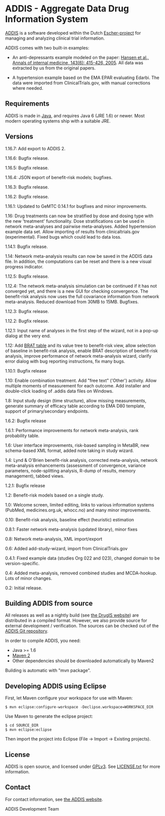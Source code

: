 ADDIS - Aggregate Data Drug Information System
==============================================

[ADDIS][1] is a software developed within the Dutch [Escher-project][2]
for managing and analyzing clinical trial information.

ADDIS comes with two built-in examples:

 * An anti-depressants example modeled on the paper: [Hansen et
   al., Annals of internal medicine, 143(6): 415-426, 2005][3]. All data
   was extracted by us from the original papers.

 * A hypertension example based on the EMA EPAR evaluating Edarbi. The
   data were imported from ClinicalTrials.gov, with manual corrections
   where needed.

Requirements
------------

ADDIS is made in [Java][4], and requires Java 6 (JRE 1.6) or newer. Most
modern operating systems ship with a suitable JRE.

Versions
--------

1.16.7: Add export to ADDIS 2.

1.16.6: Bugfix release.

1.16.5: Bugfix release.

1.16.4: JSON export of benefit-risk models; bugfixes.

1.16.3: Bugfix release.

1.16.2: Bugfix release.

1.16.1: Updated to GeMTC 0.14.1 for bugfixes and minor improvements.

1.16: Drug treatments can now be stratified by dose and dosing type with
   the new 'treatment' functionality. Dose stratifications can be used
   in network meta-analyses and pairwise meta-analyses. Added
   hypertension example data set. Allow importing of results from
   clinicaltrials.gov (experimental). Fixed bugs which could lead to
   data loss.

1.14.1: Bugfix release. 

1.14: Network meta-analysis results can now be saved in the ADDIS data
   file. In addition, the computations can be reset and there is a new
   visual progress indicator.

1.12.5: Bugfix release.

1.12.4: The network meta-analysis simulation can be continued if it has
   not converged yet, and there is a new GUI for checking convergence.
   The benefit-risk analysis now uses the full covariance information
   from network meta-analysis. Reduced download from 30MB to 15MB.
   Bugfixes.

1.12.3: Bugfix release.

1.12.2: Bugfix release.

1.12.1: Input name of analyses in the first step of the wizard, not in
  a pop-up dialog at the very end.

1.12: Add [BRAT table][10] and its value tree to benefit-risk view,
   allow selection of baseline in benefit-risk analysis, enable BRAT
   description of benefit-risk analysis, improve performance of network
   meta-analysis wizard, clarify error dialog with bug reporting
   instructions, fix many bugs.

1.10.1: Bugfix release

1.10: Enable combination treatment. Add "free text" ('Other') activity.
   Allow multiple moments of measurement for each outcome. Add installer
   and double-click loading of .addis data files on Windows.

1.8: Input study design (time structure), allow missing measurements,
   generate summary of efficacy table according to EMA D80 template,
   support of primary/secondary endpoints.

1.6.2: Bugfix release

1.6.1: Performance improvements for network meta-analysis, rank
   probability table.

1.6: User interface improvements, risk-based sampling in MetaBR, new
   schema-based XML format, added note taking in study wizard.

1.4: Lynd & O'Brien benefit-risk analysis, corrected meta-analysis,
   network meta-analysis enhancements (assessment of convergence,
   variance parameters, node-splitting analysis, R-dump of results,
   memory management), tabbed views.

1.2.1: Bugfix release

1.2: Benefit-risk models based on a single study.

1.0: Welcome screen, limited editing, links to various information
   systems (PubMed, medicines.org.uk, whocc.no) and many minor
   improvements.

0.10: Benefit-risk analysis, baseline effect (heuristic) estimation

0.8.1: Faster network meta-analysis (updated library), minor fixes

0.8: Network meta-analysis, XML import/export

0.6: Added add-study-wizard, import from ClinicalTrials.gov

0.4.1: Fixed example data (studies Org 022 and 023), changed domain
   to be version-specific.

0.4: Added meta-analysis, removed combined studies and MCDA-hookup.
   Lots of minor changes.

0.2: Initial release.

Building ADDIS from source
--------------------------

All releases as well as a nightly build (see [the DrugIS website][5])
are distributed in a compiled format. However, we also provide source
for external development / verification. The sources can be checked out
of the [ADDIS Git repository][6].

In order to compile ADDIS, you need:

 - Java >= 1.6
 - [Maven 2][7]
 - Other dependencies should be downloaded automatically by Maven2

Building is automatic with "mvn package".

Developing ADDIS using Eclipse
------------------------------

First, let Maven configure your workspace for use with Maven:

	$ mvn eclipse:configure-workspace -Declipse.workspace=WORKSPACE_DIR

Use Maven to generate the eclipse project:

	$ cd SOURCE_DIR
	$ mvn eclipse:eclipse

Then import the project into Eclipse (File -> Import -> Existing projects).

License
-------

ADDIS is open source, and licensed under [GPLv3][8]. See
[LICENSE.txt][9] for more information.

Contact
-------

For contact information, see [the ADDIS website][1].

ADDIS Development Team

 [1]: http://www.drugis.org/addis
 [2]: http://www.tipharma.com/projects/efficiency-analysis-drug-discovery-process/the-escher-project.html
 [3]: http://pubmed.com/16172440
 [4]: http://www.java.com/getjava/
 [5]: http://www.drugis.org/
 [6]: https://github.com/gertvv/addis
 [7]: http://maven.apache.org/download.html
 [8]: http://gplv3.fsf.org/
 [9]: https://github.com/gertvv/addis/blob/master/LICENSE.txt
[10]: http://dx.doi.org/10.1038/clpt.2010.291
